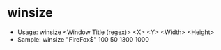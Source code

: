 # winsize

* Usage: winsize \<Window Title (regex)> \<X> \<Y> \<Width> \<Height>
* Sample: winsize "FireFox$" 100 50 1300 1000
